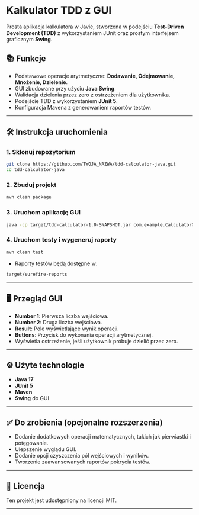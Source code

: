 # Kalkulator TDD z GUI

Prosta aplikacja kalkulatora w Javie, stworzona w podejściu **Test-Driven Development (TDD)** z wykorzystaniem JUnit oraz prostym interfejsem graficznym **Swing**.

## 📚 Funkcje
- Podstawowe operacje arytmetyczne: **Dodawanie, Odejmowanie, Mnożenie, Dzielenie**.
- GUI zbudowane przy użyciu **Java Swing**.
- Walidacja dzielenia przez zero z ostrzeżeniem dla użytkownika.
- Podejście TDD z wykorzystaniem **JUnit 5**.
- Konfiguracja Mavena z generowaniem raportów testów.

---

## 🛠️ Instrukcja uruchomienia

### 1. Sklonuj repozytorium
```bash
git clone https://github.com/TWOJA_NAZWA/tdd-calculator-java.git
cd tdd-calculator-java
```

### 2. Zbuduj projekt
```bash
mvn clean package
```

### 3. Uruchom aplikację GUI
```bash
java -cp target/tdd-calculator-1.0-SNAPSHOT.jar com.example.CalculatorGUI
```

### 4. Uruchom testy i wygeneruj raporty
```bash
mvn clean test
```

- Raporty testów będą dostępne w:
```
target/surefire-reports
```

---

## 🖥️ Przegląd GUI
- **Number 1**: Pierwsza liczba wejściowa.
- **Number 2**: Druga liczba wejściowa.
- **Result**: Pole wyświetlające wynik operacji.
- **Buttons**: Przycisk do wykonania operacji arytmetycznej.
- Wyświetla ostrzeżenie, jeśli użytkownik próbuje dzielić przez zero.

---

## ⚙️ Użyte technologie
- **Java 17**
- **JUnit 5**
- **Maven**
- **Swing** do GUI

---

## ✅ Do zrobienia (opcjonalne rozszerzenia)
- Dodanie dodatkowych operacji matematycznych, takich jak pierwiastki i potęgowanie.
- Ulepszenie wyglądu GUI.
- Dodanie opcji czyszczenia pól wejściowych i wyników.
- Tworzenie zaawansowanych raportów pokrycia testów.

---

## 📄 Licencja
Ten projekt jest udostępniony na licencji MIT.

---
